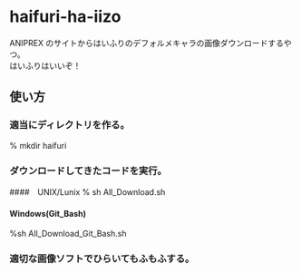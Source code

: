 # haifuri-ha-iizo
ANIPREX のサイトからはいふりのデフォルメキャラの画像ダウンロードするやつ。  
はいふりはいいぞ！  
  
## 使い方  
  
### 適当にディレクトリを作る。
% mkdir haifuri  
### ダウンロードしてきたコードを実行。 
####　UNIX/Lunix
% sh All_Download.sh
#### Windows(Git_Bash)
%sh All_Download_Git_Bash.sh
### 適切な画像ソフトでひらいてもふもふする。  

